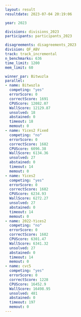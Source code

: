 ```yaml
---
layout: result
resultdate: 2023-07-04 20:19:06

year: 2023

divisions: divisions_2023
participants: participants_2023

disagreements: disagreements_2023
division: QF_ABV
track: track_incremental
n_benchmarks: 636
time_limit: 1200
mem_limit: 60

winner_par: Bitwuzla
parallel:
- name: Bitwuzla
  competing: "yes"
  errorScore: 0
  correctScore: 1691
  CPUScore: 12082.07
  WallScore: 12129.87
  unsolved: 18
  abstained: 0
  timeout: 18
  memout: 0
- name: Yices2 Fixed
  competing: "no"
  errorScore: 0
  correctScore: 1682
  CPUScore: 6096.38
  WallScore: 6134.36
  unsolved: 27
  abstained: 0
  timeout: 14
  memout: 0
- name: Yices2
  competing: "yes"
  errorScore: 0
  correctScore: 1682
  CPUScore: 6234.93
  WallScore: 6272.27
  unsolved: 27
  abstained: 0
  timeout: 14
  memout: 0
- name: 2022-Yices2
  competing: "no"
  errorScore: 0
  correctScore: 1682
  CPUScore: 6301.47
  WallScore: 6341.32
  unsolved: 27
  abstained: 0
  timeout: 14
  memout: 0
- name: cvc5
  competing: "yes"
  errorScore: 0
  correctScore: 1228
  CPUScore: 16452.9
  WallScore: 16498.95
  unsolved: 481
  abstained: 0
  timeout: 197
  memout: 0
---
```


